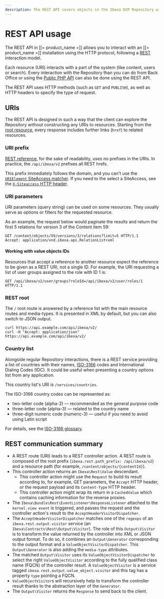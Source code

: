 ```yaml
---
description: The REST API covers objects in the Ibexa DXP Repository with regular and custom HTTP methods, such as GET or PUBLISH, as well as HTTP headers.
---
```


# REST API usage

The REST API in [[= product_name =]] allows you to interact with an [[= product_name =]] installation using the HTTP protocol,
following a [REST](http://en.wikipedia.org/wiki/Representational_state_transfer) interaction model.

Each resource (URI) interacts with a part of the system (like content, users or search).
Every interaction with the Repository than you can do from Back Office or using the [Public PHP API](php_api.md) can also be done using the REST API.

The REST API uses HTTP methods (such as `GET` and `PUBLISH`), as well as HTTP headers to specify the type of request.

## URIs

The REST API is designed in such a way that the client can explore the Repository without constructing any URIs to resources.
Starting from the [root resource](#rest-root), every response includes further links (`href`) to related resources.

### URI prefix

[REST reference](../rest_api_reference/rest_api_reference.html), for the sake of readability, uses no prefixes in the URIs.
In practice, the `/api/ibexa/v2` prefixes all REST hrefs.

This prefix immediately follows the domain, and you can't use the [`URIElement` SiteAccess matcher](siteaccess_matching.md#urielement).
If you need to the select a SiteAccess, see the [`X-Siteaccess` HTTP header](rest_requests#siteaccess).

### URI parameters

URI parameters (query string) can be used on some resources.
They usually serve as options or filters for the requested resource.

As an example, the request below would paginate the results and return the first 5 relations for version 3 of the Content item 59:

```http
GET /content/objects/59/versions/3/relations?limit=5 HTTP/1.1
Accept: application/vnd.ibexa.api.RelationList+xml
```

#### Working with value objects IDs

Resources that accept a reference to another resource expect the reference to be given as a REST URI, not a single ID.
For example, the URI requesting a list of user groups assigned to the role with ID 1 is:

```http
GET /api/ibexa/v2/user/groups?roleId=/api/ibexa/v2/user/roles/1 HTTP/1.1
```

### REST root

The `/` root route is answered by a reference list with the main resource routes and media-types.
It is presented in XML by default, but you can also switch to JSON output.

```shell
curl https://api.example.com/api/ibexa/v2/
curl -H "Accept: application/json" https://api.example.com/api/ibexa/v2/
```

### Country list

Alongside regular Repository interactions, there is a REST service providing a list of countries with their names, [ISO-3166](http://en.wikipedia.org/wiki/ISO_3166) codes and International Dialing Codes (IDC). It could be useful when presenting a country options list from any application.

This country list's URI is `/services/countries`.

The ISO-3166 country codes can be represented as:

- two-letter code (alpha-2) — recommended as the general purpose code
- three-letter code (alpha-3) — related to the country name
- three-digit numeric code (numeric-3) — useful if you need to avoid using Latin script

For details, see the [ISO-3166 glossary](http://www.iso.org/iso/home/standards/country_codes/country_codes_glossary.htm).

## REST communication summary

* A REST route (URI) leads to a REST controller action. A REST route is composed of the root prefix (`ibexa.rest.path_prefix: /api/ibexa/v2`) and a resource path (for example, `/content/objects/{contentId}`).
* This controller action returns an `Ibexa\Rest\Value` descendant.
    - This controller action might use the `Request` to build its result according to, for example, GET parameters, the `Accept` HTTP header, or the request payload and its `Content-Type` HTTP header.
    - This controller action might wrap its return in a `CachedValue` which contains caching information for the reverse proxies.
* The `Ibexa\Bundle\Rest\EventListener\ResponseListener` attached to the `kernel.view event` is triggered, and passes the request and the controller action's result to the `AcceptHeaderVisitorDispatcher`.
* The `AcceptHeaderVisitorDispatcher` matches one of the `regexps` of an `ibexa.rest.output.visitor` service (an `Ibexa\Contracts\Rest\Output\Visitor`). The role of this `Output\Visitor` is to transform the value returned by the controller into XML or JSON output format. To do so, it combines an `Output\Generator` corresponding to the output format and a `ValueObjectVisitorDispatcher`. This `Output\Generator` is also adding the `media-type` attributes.
* The matched `Output\Visitor` uses its `ValueObjectVisitorDispatcher` to select the right `ValueObjectVisitor` according to the fully qualified class name (FQCN) of the controller result. A `ValueObjectVisitor` is a service tagged `ibexa.rest.output.value_object.visitor` and this tag has a property `type` pointing a FQCN.
* `ValueObjectVisitor`s will recursively help to transform the controller result thanks to the abstraction layer of the `Generator`.
* The `Output\Visitor` returns the `Response` to send back to the client.
